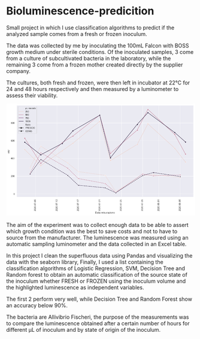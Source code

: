 # Bioluminescence-predicition
Small project in which I use classification algorithms to predict if the analyzed sample comes from a fresh or frozen inoculum.

The data was collected by me by inoculating the 100mL Falcon with BOSS growth medium under sterile conditions.
Of the inoculated samples, 3 come from a culture of subcultivated bacteria in the laboratory, while the remaining 3 come from a frozen mother created directly by the supplier company.

The cultures, both fresh and frozen, were then left in incubator at 22°C for 24 and 48 hours respectively and then measured by a luminometer to assess their viability.

![alt text](https://github.com/FedericoOliva1997/Bioluminescence-predicition/blob/master/Images/andamentoinoculi.png)


The aim of the experiment was to collect enough data to be able to assert which growth condition was the best to save costs and not to have to source from the manufacturer.
The luminescence was measured using an automatic sampling luminometer and the data collected in an Excel table.

In this project I clean the superfluous data using Pandas and visualizing the data with the seaborn library, Finally, I used a list containing the classification algorithms of Logistic Regression, SVM, Decision Tree and Random forest  to obtain an automatic classification of the source state of the inoculum whether FRESH or FROZEN using the inoculum volume and the highlighted luminescence as independent variables.

The first 2 perform very well, while Decision Tree and Random Forest show an accuracy below 90%.

The bacteria are Allivibrio Fischeri, the purpose of the measurements was to compare the luminescence obtained after a certain number of hours for different µL of inoculum and by state of origin of the inoculum.



